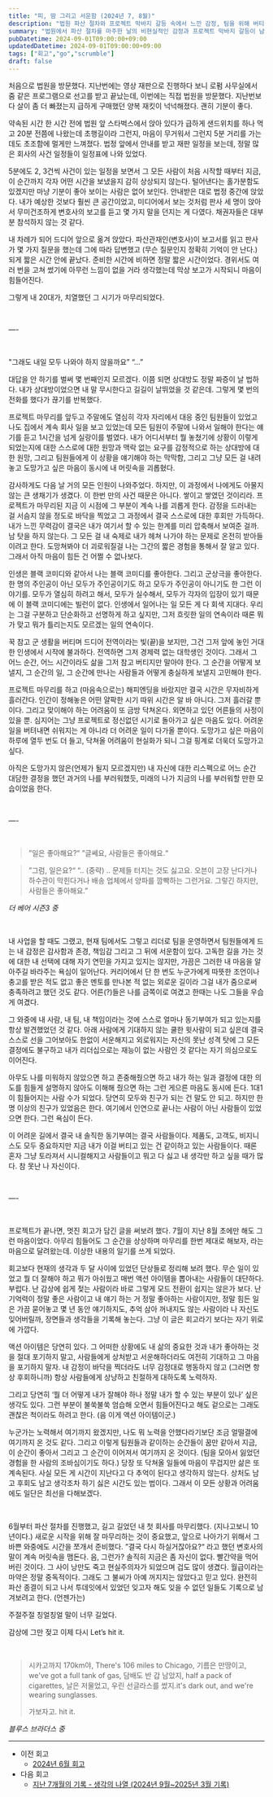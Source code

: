 ```yaml
---
title: "피, 땀 그리고 서운함 (2024년 7, 8월)"
description: "법원 파산 절차와 프로젝트 막바지 갈등 속에서 느낀 감정, 팀을 위해 버티며 다시 일어서기 위한 다짐, 재발을 막는 생활 루틴을 기록한 2024년 여름 회고."
summary: "법원에서 파산 절차를 마주한 날의 비현실적인 감정과 프로젝트 막바지 갈등이 남긴 상처를 솔직하게 기록하고, 그래도 팀을 위해 버티며 다시 일어서기로 다짐한 여름의 기록으로 실패를 받아들이는 태도를 진지하게 성찰한 회고다. 스스로에게 남긴 위로와 앞으로의 다짐, 배우 잃지 않기 위한 생활..."
pubDatetime: 2024-09-01T09:00:00+09:00
updatedDatetime: 2024-09-01T09:00:00+09:00
tags: ["회고","go","scrumble"]
draft: false
---
```


처음으로 법원을 방문했다. 지난번에는 영상 재판으로 진행하다 보니 로펌 사무실에서 줌 같은 프로그램으로 선고를 받고 끝났는데, 이번에는 직접 법원을 방문했다. 지난번보다 살이 좀 더 빠졌는지 급하게 구매했던 양복 재킷이 넉넉해졌다. 괜히 기분이 좋다.

약속된 시간 한 시간 전에 법원 앞 스타벅스에서 앉아 있다가 급하게 샌드위치를 하나 먹고 20분 전쯤에 나왔는데 초행길이라 그런지, 마음이 무거워서 그런지 5분 거리를 가는데도 초조함에 멀게만 느껴졌다. 법정 앞에서 안내를 받고 재판 일정을 보는데, 정말 많은 회사의 사건 일정들이 일정표에 나와 있었다.

5분에도 2, 3건씩 사건이 있는 일정을 보면서 그 모든 사람이 처음 시작할 때부터 지금, 이 순간까지 각자 어떤 시간을 보냈을지 감히 상상되지 않는다. 털어낸다는 홀가분함도 있겠지만 마냥 기분이 좋아 보이는 사람은 없어 보인다. 안내받은 대로 법정 중간에 앉았다. 내가 예상한 것보다 훨씬 큰 공간이었고, 미디어에서 보는 것처럼 판사 세 명이 앉아서 무미건조하게 변호사의 보고를 듣고 몇 가지 말을 던지는 게 다였다. 채권자들은 대부분 참석하지 않는 것 같다.

내 차례가 되어 드디어 앞으로 옮겨 앉았다. 파산관재인(변호사)이 보고서를 읽고 판사가 몇 가지 질문을 했는데 그에 따라 답변했고 (무슨 질문인지 정확히 기억이 안 난다.) 되게 짧은 시간 안에 끝났다. 준비한 시간에 비하면 정말 짧은 시간이었다. 경위서도 여러 번을 고쳐 썼기에 아무런 느낌이 없을 거라 생각했는데 막상 보고가 시작되니 마음이 힘들어진다. 

그렇게 내 20대가, 치열했던 그 시기가 마무리되었다.

<br>

—-

<br>

"그래도 내일 모두 나와야 하지 않을까요”
“…”

대답을 안 하기를 벌써 몇 번째인지 모르겠다. 이쯤 되면 상대방도 정말 짜증이 날 법하다. 내가 상대방이었으면 내 말 무시한다고 길길이 날뛰었을 것 같은데. 그렇게 몇 번의 전화를 했다가 끊기를 반복했다.

프로젝트 마무리를 앞두고 주말에도 열심히 각자 자리에서 대응 중인 팀원들이 있었고 나도 집에서 계속 회사 일을 보고 있었는데 모든 팀원이 주말에 나와서 일해야 한다는 얘기를 듣고 1시간을 넘게 실랑이를 벌였다. 내가 어디서부터 뭘 놓쳤기에 상황이 이렇게 되었는지에 대한 스스로에 대한 원망과 맥락 없는 요구를 감정적으로 하는 상대방에 대한 원망, 그리고 팀원들에게 이 상황을 얘기해야 하는 막막함, 그리고 그냥 모든 걸 내려놓고 도망가고 싶은 마음이 동시에 내 머릿속을 괴롭혔다. 

감사하게도 다음 날 거의 모든 인원이 나와주었다. 하지만, 이 과정에서 나에게도 아물지 않는 큰 생채기가 생겼다. 이 한번 만의 사건 때문은 아니다. 쌓이고 쌓였던 것이리라. 프로젝트가 마무리된 지금 이 시점에 그 부분이 계속 나를 괴롭게 한다. 감정을 드러내는 걸 서슴지 않을 정도로 바닥을 찍었고 그 과정에서 결국 스스로에 대한 후회만 가득하다. 내가 느낀 무력감이 결국은 내가 여기서 할 수 있는 한계를 미리 압축해서 보여준 걸까. 남 탓을 하지 않는다. 그 모든 걸 내 숙제로 내가 헤쳐 나가야 하는 문제로 온전히 받아들이려고 한다. 도망쳐봐야 더 괴로워질걸 나는 그간의 짧은 경험을 통해서 잘 알고 있다. 그래서 아직 마음이 힘든 건 어쩔 수 없나보다.

인생은 블랙 코미디와 같아서 나는 블랙 코미디를 좋아한다. 그리고 군상극을 좋아한다. 한 명의 주인공이 아닌 모두가 주인공이기도 하고 모두가 주인공이 아니기도 한 그런 이야기를. 모두가 열심히 하려고 해서, 모두가 실수해서, 모두가 각자의 입장이 있기 때문에 이 블랙 코미디에는 빌런이 없다. 인생에서 일어나는 일 모든 게 다 회색 지대다. 우리는 그걸 구분하고 단순화하고 선명하게 하고 싶지만, 그저 흐릿한 일의 연속이라 때론 뭐가 맞고 뭐가 틀리는지도 모르겠는 일의 연속이다. 

꾹 참고 군 생활을 버티며 드디어 전역이라는 빛(끝)을 보지만, 그건 그저 앞에 놓인 거대한 인생에서 시작에 불과하다. 전역하면 그저 경제력 없는 대학생인 것이다. 그래서 그 어느 순간, 어느 시간이라도 삶을 그저 참고 버티지만 말아야 한다. 그 순간을 어떻게 보낼지, 그 순간의 일, 그 순간에 만나는 사람들과 어떻게 충실하게 보낼지 고민해야 한다. 

프로젝트 마무리를 하고 (마음속으로는) 해피엔딩을 바랐지만 결국 시간은 무자비하게 흘러간다. 인간이 정해놓은 어떤 얄팍한 시기 따위 시간은 알 바 아니다. 그저 흘러갈 뿐이다. 그리고 맞이해야 하는 어려움이 또 금방 닥쳐온다. 외면하고 있던 어른들의 사정이 있을 뿐. 심지어는 그냥 프로젝트로 정신없던 시기로 돌아가고 싶은 마음도 있다. 어려운 일을 버텨내면 쉬워지는 게 아니라 더 어려운 일이 다가올 뿐이다. 도망가고 싶은 마음이 하루에 열두 번도 더 들고, 닥쳐올 어려움이 현실화가 되니 그걸 핑계로 더욱더 도망가고 싶다.

아직은 도망가지 않은(언제가 될지 모르겠지만) 내 자신에 대한 리스펙으로 어느 순간 대담한 결정을 했던 과거의 나를 부러워했듯, 미래의 나가 지금의 나를 부러워할 만한 모습이었음 한다.

<br>

—-

<br>  

 > 
 > ”일은 좋아해요?“
 > ”글쎄요, 사람들은 좋아해요.“

 > 
 > ”그럼, 일은요?“
 > “.. (중략) .. 문제들 터지는 것도 싫고요. 오븐이 고장 난다거나 하수관이 막힌다거나 배송 업체에서 양파를 깜빡하는 그런거요. 그렇긴 하지만, 사람들은 좋아해요.”

*더 베어 시즌3 중*

<br>

내 사업을 할 때도 그랬고, 현재 팀에서도 그렇고 리더로 팀을 운영하면서 팀원들에게 드는 내 감정은 감사함과 존경, 책임감 그리고 그 뒤에 서운함이 있다. 고독한 길을 가는 것에 대한 내 선택에 대해 자기 연민을 가지고 있지는 않지만, 가끔은 그러한 내 마음을 알아주길 바라주는 욕심이 일어난다. 커리어에서 단 한 번도 누군가에게 따뜻한 조언이나 충고를 받은 적도 없고 좋은 멘토를 만나본 적 없는 외로운 길이라 그걸 내가 줌으로써 충족하려고 했던 것도 같다. 어른(?)들은 나를 금쪽이로 여겼고 한때는 나도 그들을 우습게 여겼다.

그 와중에 내 사람, 내 팀, 내 책임이라는 것에 스스로 얼마나 동기부여가 되고 있는지를 항상 발견했었던 것 같다. 아래 사람에게 기대하지 않는 쿨한 윗사람이 되고 싶은데 결국 스스로 선을 그어보아도 한없이 서운해지고 외로워지는 자신의 못난 성격 탓에 그 모든 결정에도 불구하고 내가 리더십으로는 재능이 없는 사람인 것 같다는 자기 의심으로도 이어진다.

아무도 나를 미워하지 않았으면 하고 존중해줬으면 하고 내가 하는 일과 결정에 대한 의도를 힘들게 설명하지 않아도 이해해 줬으면 하는 그런 게으른 마음도 동시에 든다. 1대1이 힘들어지는 사람 수가 되었다. 당연히 모두와 친구가 되는 건 말도 안 되고. 하지만 한 명 이상의 친구가 있었음은 한다. 여기에서 인연으로 끝나는 사람이 아닌 사람들이 있었으면 한다. 그런 욕심이 든다.  

이 어려운 길에서 결국 내 솔직한 동기부여는 결국 사람들이다. 제품도, 고객도, 비지니스도 모두 중요하지만 지금 내가 이걸 버티고 있는 건 같이하고 있는 사람들이다. 때론 혼자 그냥 토라져서 시니컬해지고 사람들이고 뭐고 다 싫고 내 생각만 하고 싶을 때가 많다. 참 못난 나 자신이다. 

<br>

—-

<br>  

프로젝트가 끝나면, 멋진 회고가 담긴 글을 써보려 했다. 7월이 지난 8월 초에만 해도 그런 마음이었다. 아무리 힘들어도 그 순간을 상상하며 마무리를 한번 제대로 해보자, 라는 마음으로 달려왔는데. 이상한 내용의 일기를 쓰게 되었다.

회고보다 현재의 생각과 두 달 사이에 있었던 단상들로 정리해 보려 했다. 무슨 일이 있었고 뭘 더 잘해야 하고 뭐가 아쉬웠고 매번 액션 아이템을 뽑아내는 사람들이 대단하다. 부럽다. 난 감상에 쉽게 젖는 사람이라 바로 그렇게 모드 전환이 쉽지는 않은가 보다. 난 기억력이 정말 좋은 사람이고 내 얘기 하는 거 정말 좋아하는 사람이지만, 정말 힘든 일은 가끔 묻어놓고 몇 년 동안 얘기하지도, 추억 삼아 꺼내지도 않는 사람이라 나 자신도 잊어버릴까, 장면들과 생각들을 기록해 놓는다. 그냥 이 글은 회고라기 보다는 자기 위로에 가깝다. 

액션 아이템은 당연히 있다. 그 어떠한 상황에도 내 삶의 중요한 것과 내가 좋아하는 것을 절대 포기하지 말고, 사람들에게 상처받고 서운해하더라도 여전히 기대하고 그 마음을 포기하지 말자. 내 감정이 바닥을 찍더라도 너무 감정대로 행동하지 않고 (그러면 항상 후회하니까) 항상 사람들에게 상냥하고 친절하게 대하도록 노력하자. 

그리고 당연히 ‘뭘 더 어떻게 내가 잘해야 하나 정말 내가 할 수 있는 부분이 있나’ 싶은 생각도 있다. 그런 부분이 불쑥불쑥 엄습해 오면서 힘들어진다고 해도 겉으로는 그래도 괜찮은 척이라도 하려고 한다. (음 이게 액션 아이템이군.)

누군가는 노력해서 여기까지 왔겠지만, 나도 뭐 노력을 안했다라기보단 조금 얼떨결에 여기까지 온 것도 같다. 그리고 이렇게 팀원들과 같이하는 순간들이 꿈만 같아서 지금, 이 순간이 좋아서 그리고 그 순간이 이어져서 여기까지 온 것이다. (팀을 모아서 잃었던 경험을 한 사람의 조바심이기도 하다.) 당장 또 닥쳐올 일들에 마음이 무겁지만 삶은 또 계속된다. 사실 모든 게 시간이 지난다고 다 추억이 된다고 생각하지 않는다. 상처도 남고 후회도 남고 생각조차 하기 싫은 시간도 있는 법이다. 그래서 이 모든 상황과 어려움에도 일단은 최선을 다해보겠다. 

<br>  

6월부터 파산 절차를 진행했고, 길고 길었던 내 첫 회사를 마무리했다. (지나고보니 10년이다.) 새로운 시작을 위해 잘 마무리하는 것이 중요했고, 앞으로 나아가기 위해서 그 바쁜 와중에도 시간을 쪼개서 준비했다. ”결국 다시 하실거잖아요?“ 라고 했던 변호사의 말이 계속 머릿속을 맴돈다. 음, 그런가? 솔직히 지금은 좀 자신이 없다. 빨간약을 먹어버린 것이다. 그 사이 낭만도 죽고 현실주의자가 되었으며 겁도 많이 생겼다. 월급이라는 마약은 정말 중독적이다. 그래도 그 불씨가 아예 꺼지지는 않았다고 믿고 있다. 완전히 파산 종결이 되고 나서 투데잇에서 있었던 잊고자 해도 잊을 수 없던 일들도 기록으로 남겨보려고 한다. (언젠가는)

주절주절 칭얼칭얼 말이 너무 길었다.

감상에 그만 젖고 이제 다시 Let’s hit it.

<br>

 > 
 > 시카고까지 170km야, There's 106 miles to Chicago,
 > 기름은 만땅이고, we've got a full tank of gas,
 > 담배도 반 갑 남았지, half a pack of cigarettes,
 > 날은 저물었고, 우린 선글라스를 썼지.it's dark out, and we're wearing sunglasses.
 > 
 > 가보자고. hit it.

*블루스 브라더스 중*

---

* 이전 회고
  * [2024년 6월 회고](/posts/2024-07-2024-jun-retro)
* 다음 회고
  * [지난 7개월의 기록 - 생각의 나열 (2024년 9월~2025년 3월 기록)](/posts/2025-04-last-seven-months)
